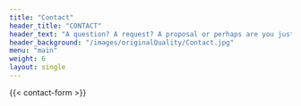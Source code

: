 ```yaml
---
title: "Contact"
header_title: "CONTACT"
header_text: "A question? A request? A proposal or perhaps are you just wondering how to develop a fully in-house bi-liquid propellant engine? Do not hesitate to contact us using the form below!"
header_background: "/images/originalQuality/Contact.jpg"
menu: "main"
weight: 6
layout: single
---
```


{{< contact-form >}}
